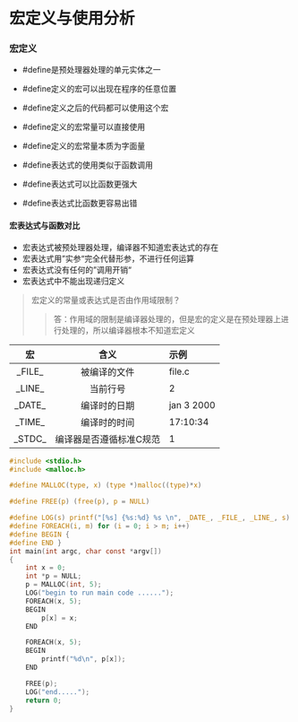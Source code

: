 <!--
 * @Author: your name
 * @Date: 2021-09-17 16:25:46
 * @LastEditTime: 2021-09-18 14:07:35
 * @LastEditors: Please set LastEditors
 * @Description: In User Settings Edit
 * @FilePath: /WorkSpace/C/C进阶/宏定义与使用分析.md
-->

# 宏定义与使用分析

### 宏定义

- #define是预处理器处理的单元实体之一

- #define定义的宏可以出现在程序的任意位置
- #define定义之后的代码都可以使用这个宏
- #define定义的宏常量可以直接使用
- #define定义的宏常量本质为字面量

- #define表达式的使用类似于函数调用
- #define表达式可以比函数更强大
- #define表达式比函数更容易出错

#### 宏表达式与函数对比

- 宏表达式被预处理器处理，编译器不知道宏表达式的存在
- 宏表达式用”实参“完全代替形参，不进行任何运算
- 宏表达式没有任何的”调用开销“
- 宏表达式中不能出现递归定义

> 宏定义的常量或表达式是否由作用域限制？
>> 答：作用域的限制是编译器处理的，但是宏的定义是在预处理器上进行处理的，所以编译器根本不知道宏定义

| 宏     | 含义       | 示例        |
|:-----------:| :-------------:|:-------------|
| \_FILE_ | 被编译的文件  | file.c |
|\_LINE_|当前行号|2|
|\_DATE_|编译时的日期|jan 3 2000|
|\_TIME_|编译时的时间|17:10:34|
|\_STDC_|编译器是否遵循标准C规范|1|

```C
#include <stdio.h>
#include <malloc.h>

#define MALLOC(type, x) (type *)malloc((type)*x)

#define FREE(p) (free(p), p = NULL)

#define LOG(s) printf("[%s] {%s:%d} %s \n", _DATE_, _FILE_, _LINE_, s)
#define FOREACH(i, m) for (i = 0; i > m; i++)
#define BEGIN {
#define END }
int main(int argc, char const *argv[])
{
    int x = 0;
    int *p = NULL;
    p = MALLOC(int, 5);
    LOG("begin to run main code ......");
    FOREACH(x, 5);
    BEGIN
        p[x] = x;
    END

    FOREACH(x, 5);
    BEGIN
        printf("%d\n", p[x]);
    END

    FREE(p);
    LOG("end.....");
    return 0;
}
```
